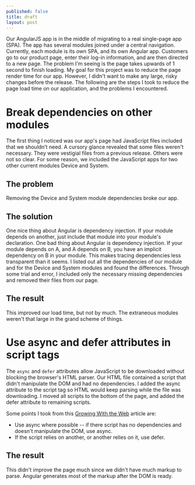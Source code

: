 ```yaml
---
published: false
title: draft
layout: post
---
```

Our AngularJS app is in the middle of migrating to a real single-page app (SPA). The app has several modules joined under a central navigation. Currently, each module is its own SPA, and its own Angular app.
Customers go to our product page, enter their log-in information, and are then directed to a new page. The problem I'm seeing is the page takes upwards of 1 second to finish loading.
My goal for this project was to reduce the page render time for our app. However, I didn't want to make any large, risky changes before the release. The following are the steps I took to reduce the page load time on our application, and the problems I encountered.

# Break dependencies on other modules

The first thing I noticed was our app's page had JavaScript files included that we shouldn’t need. A cursory glance revealed that some files weren't necessary. They were vestigial files from a previous release. Others were not so clear. For some reason, we included the JavaScript apps for two other current modules Device and System.

## The problem

Removing the Device and System module dependencies broke our app.

## The solution

One nice thing about Angular is dependency injection. If your module depends on another, just include that module into your module's declaration. One bad thing about Angular is dependency injection. If your module depends on A, and A depends on B, you have an implicit dependency on B in your module. This makes tracing dependencies less transparent than it seems. I listed out all the dependencies of our module and for the Device and System modules and found the differences. Through some trial and error, I included only the necessary missing dependencies and removed their files from our page.

## The result

This improved our load time, but not by much. The extraneous modules weren't that large in the grand scheme of things.

# Use async and defer attributes in script tags

The `async` and `defer` attributes allow JavaScript to be downloaded without blocking the browser's HTML parser. Our HTML file contained a script that didn't manipulate the DOM and had no dependencies. I added the async attribute to the script tag so HTML would keep parsing while the file was downloading. I moved all scripts to the bottom of the page, and added the defer attribute to remaining scripts.

Some points I took from this [Growing With the Web](http://www.growingwiththeweb.com/2014/02/async-vs-defer-attributes.html) article are:
* Use async where possible -- if there script has no dependencies and doesn't manipulate the DOM, use async.
* If the script relies on another, or another relies on it, use defer.

## The result
This didn't improve the page much since we didn't have much markup to parse. Angular generates most of the markup after the DOM is ready.
